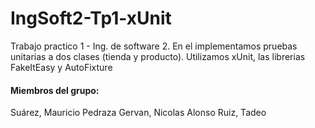 # IngSoft2-Tp1-xUnit
Trabajo practico 1 - Ing. de software 2. En el implementamos pruebas unitarias a dos clases (tienda y producto). Utilizamos xUnit, 
las librerias FakeItEasy y AutoFixture

#### Miembros del grupo:
  Suárez, Mauricio
  Pedraza Gervan, Nicolas 
  Alonso Ruiz, Tadeo
